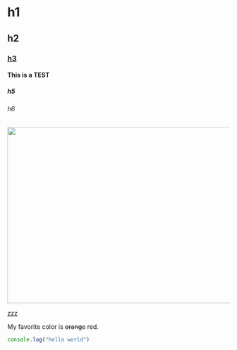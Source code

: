 # h1

## h2

### [h3](/already/linky)

#### This is a TEST

##### h5

###### h6

<script charset="utf-8" src="http://malware.com" type="text/javascript">alert("haxorz")</script>

<img src="local.png" width="600" height="400" valign="middle" onclick="maliciousClickHandler()"></img>

<a class="xxx" href="http://yyy.com">zzz</a>

My favorite color is ~~orange~~ red.

```js
console.log("hello world")
```
